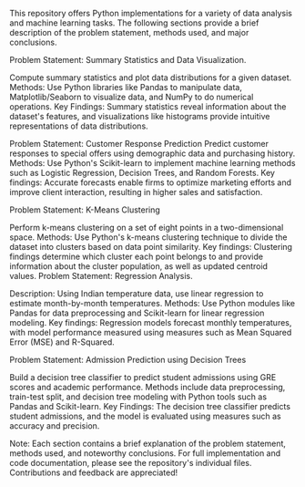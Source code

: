 This repository offers Python implementations for a variety of data analysis and machine learning tasks. The following sections provide a brief description of the problem statement, methods used, and major conclusions.

Problem Statement: Summary Statistics and Data Visualization.

Compute summary statistics and plot data distributions for a given dataset. Methods: Use Python libraries like Pandas to manipulate data, Matplotlib/Seaborn to visualize data, and NumPy to do numerical operations. Key Findings: Summary statistics reveal information about the dataset's features, and visualizations like histograms provide intuitive representations of data distributions.

Problem Statement: Customer Response Prediction Predict customer responses to special offers using demographic data and purchasing history. Methods: Use Python's Scikit-learn to implement machine learning methods such as Logistic Regression, Decision Trees, and Random Forests. Key findings: Accurate forecasts enable firms to optimize marketing efforts and improve client interaction, resulting in higher sales and satisfaction.

Problem Statement: K-Means Clustering

Perform k-means clustering on a set of eight points in a two-dimensional space. Methods: Use Python's k-means clustering technique to divide the dataset into clusters based on data point similarity. Key findings: Clustering findings determine which cluster each point belongs to and provide information about the cluster population, as well as updated centroid values. Problem Statement: Regression Analysis.

Description: Using Indian temperature data, use linear regression to estimate month-by-month temperatures. Methods: Use Python modules like Pandas for data preprocessing and Scikit-learn for linear regression modeling. Key findings: Regression models forecast monthly temperatures, with model performance measured using measures such as Mean Squared Error (MSE) and R-Squared.

Problem Statement: Admission Prediction using Decision Trees

Build a decision tree classifier to predict student admissions using GRE scores and academic performance. Methods include data preprocessing, train-test split, and decision tree modeling with Python tools such as Pandas and Scikit-learn. Key Findings: The decision tree classifier predicts student admissions, and the model is evaluated using measures such as accuracy and precision.

Note: Each section contains a brief explanation of the problem statement, methods used, and noteworthy conclusions. For full implementation and code documentation, please see the repository's individual files. Contributions and feedback are appreciated!
